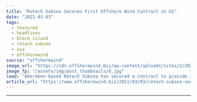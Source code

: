 ```yaml
---
title: "Rotech Subsea Secures First Offshore Wind Contract in US"
date: "2021-03-03"
tags: 
  - featured
  - headlines
  - block island
  - rotech subsea
  - usa
  - offshorewind
source: "offshorewind"
image_url: "https://cdn.offshorewind.biz/wp-content/uploads/sites/2/2021/03/02100004/Rotech-Subsea-Secures-First-Offshore-Wind-Contract-in-US.jpg"
image_fp: "/assets/img/post_thumbnails/8.jpg"
lead: "Aberdeen-based Rotech Subsea has secured a contract to provide inspection, repair and maintenance (IRM)"
article_url: "https://www.offshorewind.biz/2021/03/03/rotech-subsea-secures-first-offshore-wind-contract-in-us/"
---
```


---
